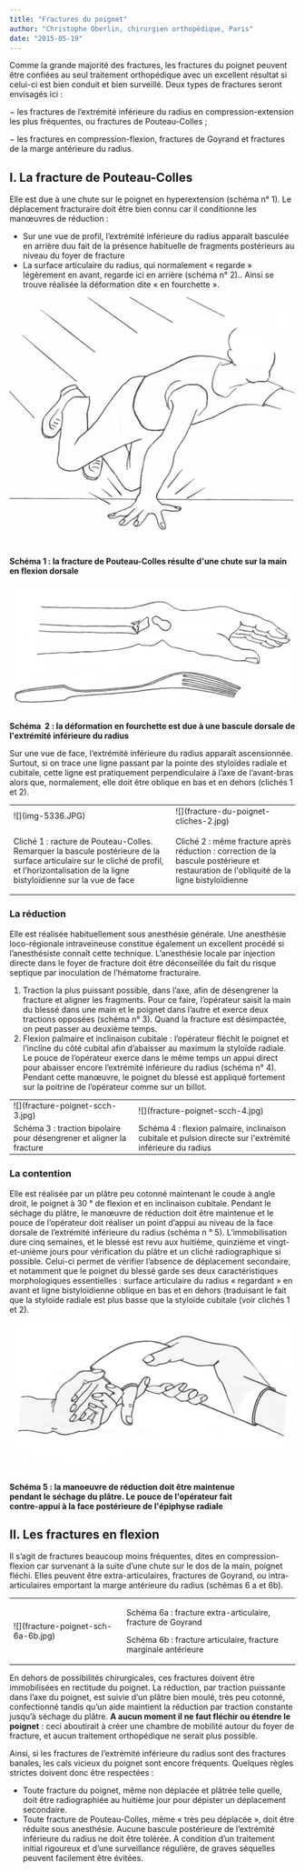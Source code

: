 ```yaml
---
title: "Fractures du poignet"
author: "Christophe Oberlin, chirurgien orthopédique, Paris"
date: "2015-05-19"
---
```


Comme la grande majorité des fractures, les fractures du poignet peuvent être confiées au seul traitement orthopédique avec un excellent résultat si celui-ci est bien conduit et bien surveillé. Deux types de fractures seront envisagés ici :

− les fractures de l’extrémité inférieure du radius en compression-extension les plus fréquentes, ou fractures de Pouteau-Colles ;

− les fractures en compression-flexion, fractures de Goyrand et fractures de la marge antérieure du radius.
## I. La fracture de Pouteau-Colles

Elle est due à une chute sur le poignet en hyperextension (schéma n° 1). Le déplacement fracturaire doit être bien connu car il conditionne les manœuvres de réduction :

*   Sur une vue de profil, l’extrémité inférieure du radius apparaît basculée en arrière duu fait de la présence habituelle de fragments postérieurs au niveau du foyer de fracture
*   La surface articulaire du radius, qui normalement « regarde » légèrement en avant, regarde ici en arrière (schéma n° 2).. Ainsi se trouve réalisée la déformation dite « en fourchette ».

![](fracture-du-poignet-sch-1.jpg)
  

**Schéma 1 : la fracture de Pouteau-Colles résulte d'une chute sur la main en flexion dorsale**

![](fracture-du-poignet-sch-2.jpg)


**Schéma  2 : la déformation en fourchette est due à une bascule dorsale de l'extrémité inférieure du radius**

Sur une vue de face, l’extrémité inférieure du radius apparaît ascensionnée. Surtout, si on trace une ligne passant par la pointe des styloïdes radiale et cubitale, cette ligne est pratiquement perpendiculaire à l’axe de l’avant-bras alors que, normalement, elle doit être oblique en bas et en dehors (clichés 1 et 2).

<table>

<tbody>

<tr>

<td>![](img-5336.JPG)
</td>

<td>![](fracture-du-poignet-cliches-2.jpg)
</td>

</tr>

<tr>

<td>

Cliché 1 : racture de Pouteau-Colles. Remarquer la bascule postérieure de la surface articulaire sur le cliché de profil, et l'horizontalisation de la ligne bistyloïdienne sur la vue de face

</td>

<td>

Cliché 2 : même fracture après réduction : correction de la bascule postérieure et restauration de l'obliquité de la ligne bistyloïdienne

</td>

</tr>

</tbody>

</table>

### La réduction

Elle est réalisée habituellement sous anesthésie générale. Une anesthésie loco-régionale intraveineuse constitue également un excellent procédé si l’anesthésiste connaît cette technique. L’anesthésie locale par injection directe dans le foyer de fracture doit être déconseillée du fait du risque septique par inoculation de l’hématome fracturaire.

1.  Traction la plus puissant possible, dans l’axe, afin de désengrener la fracture et aligner les fragments. Pour ce faire, l’opérateur saisit la main du blessé dans une main et le poignet dans l’autre et exerce deux tractions opposées (schéma n° 3). Quand la fracture est désimpactée, on peut passer au deuxième temps.
2.  Flexion palmaire et inclinaison cubitale : l’opérateur fléchit le poignet et l’incline du côté cubital afin d’abaisser au maximum la styloïde radiale. Le pouce de l’opérateur exerce dans le même temps un appui direct pour abaisser encore l’extrémité inférieure du radius (schéma n° 4). Pendant cette manœuvre, le poignet du blessé est appliqué fortement sur la poitrine de l’opérateur comme sur un billot.

<table>

<tbody>

<tr>

<td>![](fracture-poignet-scch-3.jpg)
</td>

<td>![](fracture-poignet-scch-4.jpg)
</td>

</tr>

<tr>

<td>Schéma 3 : traction bipolaire pour désengrener et aligner la fracture</td>

<td>Schéma 4 : flexion palmaire, inclinaison cubitale et pulsion directe sur l'extrémité inférieure du radius</td>

</tr>

</tbody>

</table>

### La contention

Elle est réalisée par un plâtre peu cotonné maintenant le coude à angle droit, le poignet à 30 ° de flexion et en inclinaison cubitale. Pendant le séchage du plâtre, le manœuvre de réduction doit être maintenue et le pouce de l’opérateur doit réaliser un point d’appui au niveau de la face dorsale de l’extrémité inférieure du radius (schéma n ° 5). L’immobilisation dure cinq semaines, et le blessé est revu aux huitième, quinzième et vingt-et-unième jours pour vérification du plâtre et un cliché radiographique si possible. Celui-ci permet de vérifier l’absence de déplacement secondaire, et notamment que le poignet du blessé garde ses deux caractéristiques morphologiques essentielles : surface articulaire du radius « regardant » en avant et ligne bistyloïdienne oblique en bas et en dehors (traduisant le fait que la styloïde radiale est plus basse que la styloïde cubitale (voir clichés 1 et 2).

![](fracture-poignet-sch-5.jpg)
 

**Schéma 5 : la manoeuvre de réduction doit être maintenue   
pendant le séchage du plâtre. Le pouce de l'opérateur fait  
contre-appui à la face postérieure de l'épiphyse radiale**

## II. Les fractures en flexion

Il s’agit de fractures beaucoup moins fréquentes, dites en compression-flexion car survenant à la suite d’une chute sur le dos de la main, poignet fléchi. Elles peuvent être extra-articulaires, fractures de Goyrand, ou intra-articulaires emportant la marge antérieure du radius (schémas 6 a et 6b).

<table>

<tbody>

<tr>

<td>![](fracture-poignet-sch-6a-6b.jpg)
</td>

<td>

Schéma 6a : fracture extra-articulaire, fracture de Goyrand

Schéma 6b : fracture articulaire, fracture marginale antérieure

</td>

</tr>

</tbody>

</table>

En dehors de possibilités chirurgicales, ces fractures doivent être immobilisées en rectitude du poignet. La réduction, par traction puissante dans l’axe du poignet, est suivie d’un plâtre bien moulé, très peu cotonné, confectionné tandis qu’un aide maintient la réduction par traction constante jusqu’à séchage du plâtre. **A aucun moment il ne faut fléchir ou étendre le poignet** : ceci aboutirait à créer une chambre de mobilité autour du foyer de fracture, et aucun traitement orthopédique ne serait plus possible.

Ainsi, si les fractures de l’extrémité inférieure du radius sont des fractures banales, les cals vicieux du poignet sont encore fréquents. Quelques règles strictes doivent donc être respectées :

*   Toute fracture du poignet, même non déplacée et plâtrée telle quelle, doit être radiographiée au huitième jour pour dépister un déplacement secondaire.
*   Toute fracture de Pouteau-Colles, même « très peu déplacée », doit être réduite sous anesthésie. Aucune bascule postérieure de l’extrémité inférieure du radius ne doit être tolérée. A condition d’un traitement initial rigoureux et d’une surveillance régulière, de graves séquelles peuvent facilement être évitées.